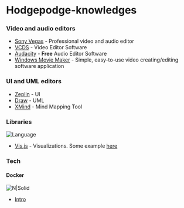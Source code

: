 # Hodgepodge-knowledges

### Video and audio editors

- [Sony Vegas](https://sony-vegas.en.softonic.com) - Professional video and audio editor
- [VCDS](http://www.videosoftdev.com/free-video-editor) - Video Editor Software
- [Audacity](http://www.audacityteam.org) - **Free** Audio Editor Software
- [Windows Movie Maker](https://www.windows-movie-maker.org) - Simple, easy-to-use video creating/editing software application

### UI and UML editors

- [Zeplin](https://zeplin.io) - UI
- [Draw](https://www.draw.io/) - UML
- [XMind](http://www.xmind.net/) - Mind Mapping Tool 

### Libraries
![Language](https://img.shields.io/badge/Language-JS-red.svg)
- [Vis.js](http://visjs.org/) - Visualizations. Some example [here](http://visjs.org/examples/network/exampleApplications/lesMiserables.html)

### Tech
#### Docker
![N|Solid](https://www.docker.com/sites/default/files/social/docker_facebook_share.png)
- [Intro](https://habrahabr.ru/post/309556)
